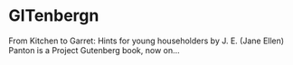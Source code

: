# GITenbergn
From Kitchen to Garret: Hints for young householders by J. E. (Jane Ellen) Panton is a Project Gutenberg book, now on…
